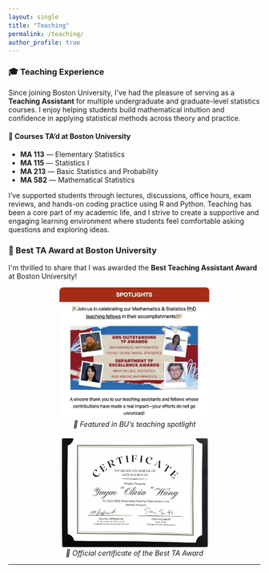 ```yaml
---
layout: single
title: "Teaching"
permalink: /teaching/
author_profile: true
---
```



### 🎓 Teaching Experience

Since joining Boston University, I’ve had the pleasure of serving as a **Teaching Assistant** for multiple undergraduate and graduate-level statistics courses. I enjoy helping students build mathematical intuition and confidence in applying statistical methods across theory and practice.

#### 📘 Courses TA’d at Boston University

- **MA 113** — Elementary Statistics  
- **MA 115** — Statistics I  
- **MA 213** — Basic Statistics and Probability  
- **MA 582** — Mathematical Statistics

I’ve supported students through lectures, discussions, office hours, exam reviews, and hands-on coding practice using R and Python. Teaching has been a core part of my academic life, and I strive to create a supportive and engaging learning environment where students feel comfortable asking questions and exploring ideas.


### 🏅 Best TA Award at Boston University

I'm thrilled to share that I was awarded the **Best Teaching Assistant Award** at Boston University!  


<div style="display: flex; justify-content: center; gap: 20px; flex-wrap: wrap;">

  <div style="text-align: center;">
    <img src="/assets/images/best_ta_award_announcement.jpg" alt="BU Teaching Award Feature" style="width:300px; border-radius: 8px;">
    <br>
    <em>📣 Featured in BU’s teaching spotlight</em>
  </div>

  <div style="text-align: center;">
    <img src="/assets/images/best_ta_award_certificate.jpg" alt="Best TA Certificate" style="width:300px; border-radius: 8px;">
    <br>
    <em>📜 Official certificate of the Best TA Award</em>
  </div>

</div>

---

